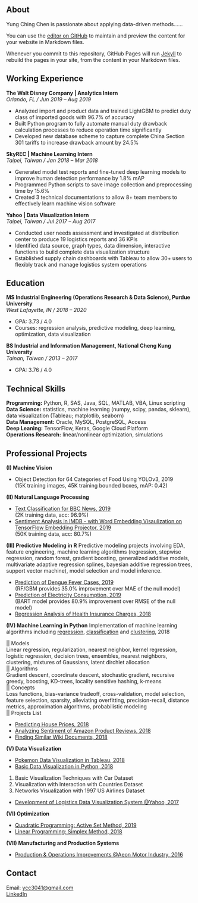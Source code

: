 ## About 

Yung Ching Chen is passionate about applying data-driven methods......

You can use the [editor on GitHub](https://github.com/ycc3041/test/edit/master/index.md) to maintain and preview the content for your website in Markdown files.

Whenever you commit to this repository, GitHub Pages will run [Jekyll](https://jekyllrb.com/) to rebuild the pages in your site, from the content in your Markdown files.

## Working Experience
**The Walt Disney Company | Analytics Intern** <br>
_Orlando, FL / Jun 2019 – Aug 2019_ <br>
* Analyzed import and product data and trained LightGBM to predict duty class of imported goods with 96.7% of accuracy <br>
* Built Python program to fully automate manual duty drawback calculation processes to reduce operation time significantly <br>
* Developed new database scheme to capture complete China Section 301 tariffs to increase drawback amount by 24.5%

**SkyREC | Machine Learning Intern** <br>
_Taipei, Taiwan / Jan 2018 – Mar 2018_ <br>
* Generated model test reports and fine-tuned deep learning models to improve human detection performance by 1.8% mAP <br>
* Programmed Python scripts to save image collection and preprocessing time by 15.6% <br>
* Created 3 technical documentations to allow 8+ team members to effectively learn machine vision software 

**Yahoo | Data Visualization Intern** <br>
_Taipei, Taiwan / Jul 2017 – Aug 2017_ <br>
* Conducted user needs assessment and investigated at distribution center to produce 19 logistics reports and 36 KPIs <br>
* Identified data source, graph types, data dimension, interactive functions to build complete data visualization structure <br>
* Established supply chain dashboards with Tableau to allow 30+ users to flexibly track and manage logistics system operations

## Education
**MS Industrial Engineering (Operations Research & Data Science), Purdue University** <br>
_West Lafayette, IN / 2018 – 2020_ <br>
* GPA: 3.73 / 4.0 <br>
* Courses: regression analysis, predictive modeling, deep learning, optimization, data visualization 

**BS Industrial and Information Management, National Cheng Kung University** <br>
_Tainan, Taiwan / 2013 – 2017_ <br>
* GPA: 3.76 / 4.0 <br>

## Technical Skills
**Programming:** Python, R, SAS, Java, SQL, MATLAB, VBA, Linux scripting <br>
**Data Science:** statistics, machine learning (numpy, scipy, pandas, sklearn), data visualization (Tableau; matplotlib, seaborn) <br>
**Data Management:** Oracle, MySQL, PostgreSQL, Access <br>
**Deep Leaning:** TensorFlow, Keras, Google Cloud Platform <br>
**Operations Research:** linear/nonlinear optimization, simulations <br>

## Professional Projects
**(I) Machine Vision**
* Object Detection for 64 Categories of Food Using YOLOv3, 2019 <br>
(15K training images, 45K training bounded boxes, mAP: 0.42)

**(II) Natural Language Processing**
* [Text Classification for BBC News, 2019](https://github.com/ycc3041/Deep-Learning-Applications-with-TensorFlow/blob/master/NLP/Text%20Classification%20for%20BBC%20News.ipynb) <br>
(2K training data, acc: 96.9%)
* [Sentiment Analysis in IMDB - with Word Embedding Visaulization on TensorFlow Embedding Projector, 2019](https://github.com/ycc3041/Deep-Learning-Applications-with-TensorFlow/blob/master/NLP/Sentiment%20Analysis%20in%20IMDB%20.ipynb) <br>
(50K training data, acc: 80.7%)

**(III) Predictive Modeling in R**
Predictive modeling projects involving EDA, feature engineering, machine learning algorithms (regression, stepwise regression, random forest, gradient boosting, generalized additive models, multivariate adaptive regression splines, bayesian additive regression trees, support vector machine), model selection and model inference.
* [Prediction of Dengue Fever Cases, 2019](https://github.com/ycc3041/Predictive-Modeling-in-R/blob/master/Project%20Documents/Prediction%20of%20Dengue%20Fever%20Cases.pdf) <br>
(RF/GBM provides 35.0% improvement over MAE of the null model)
* [Prediction of Electricity Consumption, 2019](https://github.com/ycc3041/Predictive-Modeling-in-R/blob/master/Project%20Documents/Prediction%20of%20Electricity%20Consumption.pdf) <br>
(BART model provides 80.9% improvement over RMSE of the null model)
* [Regression Analysis of Health Insurance Charges, 2018](https://github.com/ycc3041/Predictive-Modeling-in-R/blob/master/Project%20Documents/Regression%20Analysis%20of%20Health%20Insurance%20Charges.pdf) <br>

**(IV) Machine Learning in Python**
Implementation of machine learning algorithms including [regression](https://github.com/ycc3041/Machine-Learning/tree/master/Regression), [classification](https://github.com/ycc3041/Machine-Learning/tree/master/Classification) and [clustering](https://github.com/ycc3041/Machine-Learning/tree/master/Clustering), 2018

|| Models <br>
Linear regression, regularization, nearest neighbor, kernel regression, logistic regression, decision trees, ensembles, nearest neighbors, clustering, mixtures of Gaussians, latent dirchlet allocation <br>
|| Algorithms <br>
Gradient descent, coordinate descent, stochastic gradient, recursive greedy, boosting, KD-trees, locality sensitive hashing, k-means  <br>
|| Concepts <br>
Loss functions, bias-variance tradeoff, cross-validation, model selection, feature selection, sparsity, alleviating overfitting, precision-recall, distance metrics, approximation algorithms, probabilistic modeling <br>
|| Projects List <br>
* [Predicting House Prices, 2018](https://github.com/ycc3041/Machine-Learning/tree/master/Regression) <br>
* [Analyzing Sentiment of Amazon Product Reviews, 2018](https://github.com/ycc3041/Machine-Learning/tree/master/Classification) <br>
* [Finding Similar Wiki Documents, 2018](https://github.com/ycc3041/Machine-Learning/tree/master/Clustering)  <br>

**(V) Data Visualization**
* [Pokemon Data Visualization in Tableau, 2018](https://public.tableau.com/profile/yung.ching.chen#!/vizhome/PokemonDataVisualization/Story1) <br>
* [Basic Data Visualization in Python, 2018](https://github.com/ycc3041/Data-Visualization) <br>
1. Basic Visualization Techniques with Car Dataset <br>
2. Visualization with Interaction with Countries Dataset <br>
3. Networks Visualization with 1997 US Airlines Dataset <br>
* [Development of Logistics Data Visualization System @Yahoo, 2017](https://github.com/ycc3041/All-Projects-List/blob/master/Development%20of%20Logistics%20Data%20Visualization%20System.pdf)  <br>

**(VI) Optimization**
* [Quadratic Programming: Active Set Method, 2019](https://github.com/ycc3041/Optimization/blob/master/II.%20Active%20Set%20Method.py)
* [Linear Programming: Simplex Method, 2018](https://github.com/ycc3041/Optimization/blob/master/I.%20Simplex%20Method.py)

**(VII) Manufacturing and Production Systems**
* [Production & Operations Improvements @Aeon Motor Industry, 2016](https://github.com/ycc3041/All-Projects-List/blob/master/Production%20%26%20Operations%20Improvements.pdf) 

## Contact
Email: ycc3041@gmail.com <br>
[LinkedIn](https://www.linkedin.com/in/yung-ching-c/)
